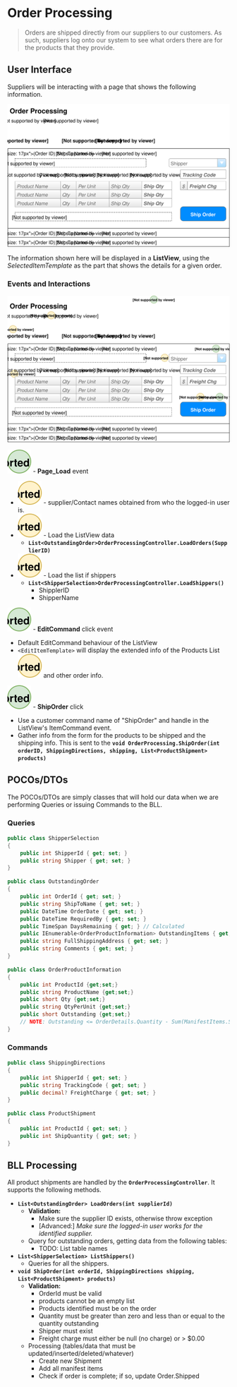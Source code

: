 # Order Processing

> Orders are shipped directly from our suppliers to our customers. As such, suppliers log onto our system to see what orders there are for the products that they provide.

## User Interface

Suppliers will be interacting with a page that shows the following information.

![Mockup](./Shipping-Orders.svg)

The information shown here will be displayed in a **ListView**, using the *SelectedItemTemplate* as the part that shows the details for a given order.

### Events and Interactions

![Mockups with Labels](./Shipping-Orders-Plan.svg)

![](./one.svg) - **Page_Load** event
 - ![](A.svg) - supplier/Contact names obtained from who the logged-in user is.
 - ![](B.svg) - Load the ListView data
    - **` List<OutstandingOrder>OrderProcessingController.LoadOrders(SupplierID) `**
 - ![](C.svg) - Load the list if shippers
    - **` List<ShipperSelection>OrderProcessingController.LoadShippers() `**
        - ShipplerID
        - ShipperName

![](./two.svg) - **EditCommand** click event
 - Default EditCommand behaviour of the ListView
 - `<EditItemTemplate>` will display the extended info of the Products List ![](D.svg) and other order info.

![](./three.svg) - **ShipOrder** click 
 - Use a customer command name of "ShipOrder" and handle in the ListView's ItemCommand event. 
 - Gather info from the form for the products to be shipped and the shipping info. This is sent to the **`void OrderProcessing.ShipOrder(int orderID, ShippingDirections, shipping, List<ProductShipment> products)`**
    

## POCOs/DTOs

The POCOs/DTOs are simply classes that will hold our data when we are performing Queries or issuing Commands to the BLL.

### Queries

```csharp
public class ShipperSelection
{
    public int ShipperId { get; set; }
    public string Shipper { get; set; }
}
```

```csharp
public class OutstandingOrder
{
    public int OrderId { get; set; }
    public string ShipToName { get; set; }
    public DateTime OrderDate { get; set; }
    public DateTime RequiredBy { get; set; }
    public TimeSpan DaysRemaining { get; } // Calculated
    public IEnumerable<OrderProductInformation> OutstandingItems { get; set; }
    public string FullShippingAddress { get; set; }
    public string Comments { get; set; }
}
```

```csharp
public class OrderProductInformation
{
    public int ProductId {get;set;}
    public string ProductName {get;set;}
    public short Qty {get;set;}
    public string QtyPerUnit {get;set;}
    public short Outstanding {get;set;}
    // NOTE: Outstanding <= OrderDetails.Quantity - Sum(ManifestItems.ShipQuantity) for that product/order
}
```

### Commands

```csharp
public class ShippingDirections
{
    public int ShipperId { get; set; }
    public string TrackingCode { get; set; }
    public decimal? FreightCharge { get; set; }
}
```

```csharp
public class ProductShipment
{
    public int ProductId { get; set; }
    public int ShipQuantity { get; set; }
}
```

## BLL Processing

All product shipments are handled by the **`OrderProcessingController`**. It supports the following methods.

- **`List<OutstandingOrder> LoadOrders(int supplierId)`**
  - **Validation:**
    - Make sure the supplier ID exists, otherwise throw exception
    - [Advanced:] *Make sure the logged-in user works for the identified supplier.*
  - Query for outstanding orders, getting data from the following tables:
    - TODO: List table names
- **`List<ShipperSelection> ListShippers()`**
  - Queries for all the shippers.
- **`void ShipOrder(int orderId, ShippingDirections shipping, List<ProductShipment> products)`**
  - **Validation:**
    - OrderId must be valid
    - products cannot be an empty list
    - Products identified must be on the order
    - Quantity must be greater than zero and less than or equal to the quantity outstanding
    - Shipper must exist
    - Freight charge must either be null (no charge) or > $0.00
  - Processing (tables/data that must be updated/inserted/deleted/whatever)
    - Create new Shipment
    - Add all manifest items
    - Check if order is complete; if so, update Order.Shipped